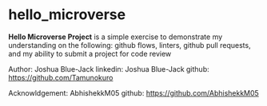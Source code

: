 # hello_microverse
**Hello Microverse Project** is a simple exercise to demonstrate my understanding on the following:
github flows, 
linters, 
github pull requests,
and my ability to submit a project for code review

Author:
Joshua Blue-Jack
linkedin: Joshua Blue-Jack
github: https://github.com/Tamunokuro

Acknowldgement: 
AbhishekkM05
github: https://github.com/AbhishekkM05



